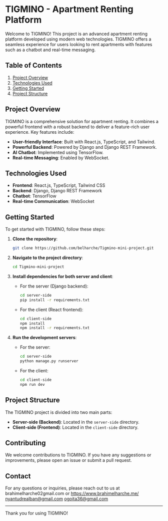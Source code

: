 # TIGMINO - Apartment Renting Platform

Welcome to TIGMINO! This project is an advanced apartment renting platform developed using modern web technologies. TIGMINO offers a seamless experience for users looking to rent apartments with features such as a chatbot and real-time messaging.

## Table of Contents
1. [Project Overview](#project-overview)
2. [Technologies Used](#technologies-used)
3. [Getting Started](#getting-started)
4. [Project Structure](#project-structure)

## Project Overview
TIGMINO is a comprehensive solution for apartment renting. It combines a powerful frontend with a robust backend to deliver a feature-rich user experience. Key features include:
- **User-friendly Interface**: Built with React.js, TypeScript, and Tailwind.
- **Powerful Backend**: Powered by Django and Django REST Framework.
- **AI Chatbot**: Implemented using TensorFlow.
- **Real-time Messaging**: Enabled by WebSocket.

## Technologies Used
- **Frontend**: React.js, TypeScript, Tailwind CSS
- **Backend**: Django, Django REST Framework
- **Chatbot**: TensorFlow
- **Real-time Communication**: WebSocket

## Getting Started
To get started with TIGMINO, follow these steps:

1. **Clone the repository**:
    ```bash
    git clone https://github.com/belharche/Tigmino-mini-project.git
    ```

2. **Navigate to the project directory**:
    ```bash
    cd Tigmino-mini-project
    ```

3. **Install dependencies for both server and client**:
    - For the server (Django backend):
        ```bash
        cd server-side
        pip install -r requirements.txt
        ```
    - For the client (React frontend):
        ```bash
        cd client-side
        npm install
        npm install -r requirements.txt
        ```

4. **Run the development servers**:
    - For the server:
        ```bash
        cd server-side
        python manage.py runserver
        ```
    - For the client:
        ```bash
        cd client-side
        npm run dev
        ```

## Project Structure
The TIGMINO project is divided into two main parts:
- **Server-side (Backend)**: Located in the `server-side` directory.
- **Client-side (Frontend)**: Located in the `client-side` directory.

## Contributing
We welcome contributions to TIGMINO. If you have any suggestions or improvements, please open an issue or submit a pull request.


## Contact
For any questions or inquiries, please reach out to us at 
brahimelharche02gmail.com or https://www.brahimelharche.me/
nyantudrealban@gmail.com
ogoita36@gmail.com

---

Thank you for using TIGMINO!
